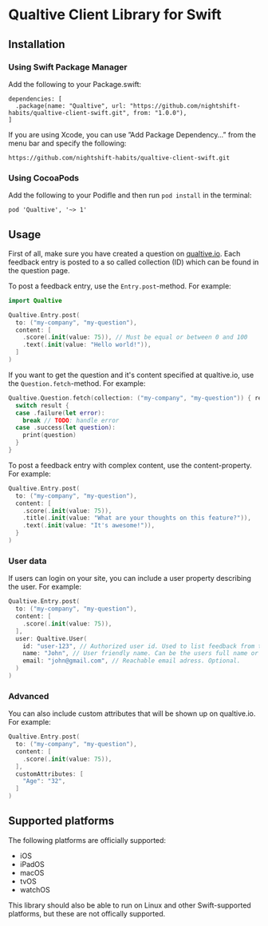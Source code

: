 # Qualtive Client Library for Swift

## Installation

### Using Swift Package Manager

Add the following to your Package.swift:
```
dependencies: [
  .package(name: "Qualtive", url: "https://github.com/nightshift-habits/qualtive-client-swift.git", from: "1.0.0"),
]
```

If you are using Xcode, you can use ”Add Package Dependency…” from the menu bar and specify the following:
```
https://github.com/nightshift-habits/qualtive-client-swift.git
```

### Using CocoaPods

Add the following to your Podifle and then run `pod install` in the terminal:
```
pod 'Qualtive', '~> 1'
```

## Usage

First of all, make sure you have created a question on [qualtive.io](https://qualtive.io). Each feedback entry is posted to a so called collection (ID) which can be found in the question page.

To post a feedback entry, use the `Entry.post`-method. For example:

```swift
import Qualtive

Qualtive.Entry.post(
  to: ("my-company", "my-question"),
  content: [
    .score(.init(value: 75)), // Must be equal or between 0 and 100
    .text(.init(value: "Hello world!")),
  ]
)
```

If you want to get the question and it's content specified at qualtive.io, use the `Question.fetch`-method. For example:

```swift
Qualtive.Question.fetch(collection: ("my-company", "my-question")) { result in
  switch result {
  case .failure(let error):
    break // TODO: handle error
  case .success(let question):
    print(question)
  }
}
```

To post a feedback entry with complex content, use the content-property. For example:

```swift
Qualtive.Entry.post(
  to: ("my-company", "my-question"), 
  content: [
    .score(.init(value: 75)),
    .title(.init(value: "What are your thoughts on this feature?")),
    .text(.init(value: "It's awesome!")),
  }
)
```

### User data

If users can login on your site, you can include a user property describing the user. For example:

```swift
Qualtive.Entry.post(
  to: ("my-company", "my-question"), 
  content: [
    .score(.init(value: 75)),
  ],
  user: Qualtive.User(
    id: "user-123", // Authorized user id. Used to list feedback from the same user.
    name: "John", // User friendly name. Can be the users full name or username. Optional.
    email: "john@gmail.com", // Reachable email adress. Optional.
  )
)
```

### Advanced

You can also include custom attributes that will be shown up on qualtive.io. For example:

```swift
Qualtive.Entry.post(
  to: ("my-company", "my-question"),
  content: [
    .score(.init(value: 75)),
  ],
  customAttributes: [
    "Age": "32",
  ]
)
```

## Supported platforms

The following platforms are officially supported:

- iOS
- iPadOS
- macOS
- tvOS
- watchOS

This library should also be able to run on Linux and other Swift-supported platforms, but these are not offically supported.
